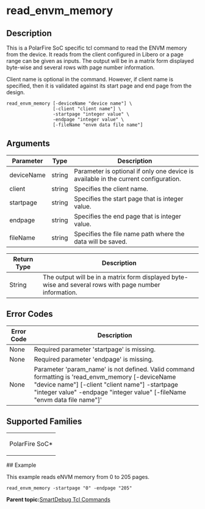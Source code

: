 # read\_envm\_memory

## Description

This is a PolarFire SoC specific tcl command to read the ENVM memory from the device. It reads from the client configured in Libero or a page range can be given as inputs. The output will be in a matrix form displayed byte-wise and several rows with page number information.

Client name is optional in the command. However, if client name is specified, then it is validated against its start page and end page from the design.

```
read_envm_memory [-deviceName "device name"] \
                 [-client "client name"] \
                 -startpage "integer value" \
                 -endpage "integer value" \
                 [-fileName "envm data file name"]
```

## Arguments

|Parameter|Type|Description|
|---------|----|-----------|
|deviceName|string|Parameter is optional if only one device is available in the current configuration.|
|client|string|Specifies the client name.|
|startpage|string|Specifies the start page that is integer value.|
|endpage|string|Specifies the end page that is integer value.|
|fileName|string|Specifies the file name path where the data will be saved.|

|Return Type|Description|
|-----------|-----------|
|String|The output will be in a matrix form displayed byte-wise and several rows with page number information.|

## Error Codes

|Error Code|Description|
|----------|-----------|
|None|Required parameter 'startpage' is missing.|
|None|Required parameter 'endpage' is missing.|
|None|Parameter 'param\_name' is not defined. Valid command formatting is 'read\_envm\_memory \[-deviceName "device name"\] \[-client "client name"\] -startpage "integer value" -endpage "integer value" \[-fileName "envm data file name"\]'|

## Supported Families

<table id="GUID-3F89E79C-A51F-4BB1-B611-849AA5A4C9A4"><tbody><tr><td>

PolarFire SoC\*

</td></tr></tbody>
</table>## Example

This example reads eNVM memory from 0 to 205 pages.

```
read_envm_memory -startpage "0" -endpage "205"
```

**Parent topic:**[SmartDebug Tcl Commands](GUID-5F0515FB-DC45-4C39-86E5-8B7DC659F010.md)


